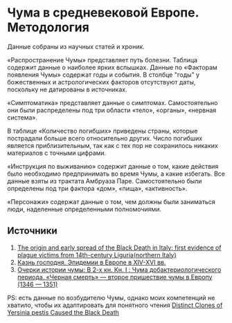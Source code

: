 Чума в средневековой Европе. Методология
=======================================
Данные собраны из научных статей и хроник.  

«Распространение Чумы» представляет путь болезни. Таблица содержит данные о наиболее ярких вспышках. 
Данные по «Факторам появления Чумы» содержат годы и события. В столбце "годы" у божественных и астрологических факторов отсутствуют даты, поскольку не датированы в источниках.  

«Симптоматика» представляет данные о симптомах. Самостоятельно они были распределены под три области «тело», «органы», «нервная система».  

В таблице «Количество погибших» приведены страны, которые пострадали больше всего относительно других. Число погибших является приблизительным, так как с тех пор не сохранилось никаких материалов с точными цифрами.  

«Инструкция по выживанию» содержит данные о том, какие действия было необходимо предпринимать во время Чумы, а какие избегать. Все данные взяты из трактата Амбруаза Паре. Самостоятельно были определены под три фактора «дом», «пища», «активность».  

«Персонажи» содержат данные о том, чем должны были заниматься люди, наделенные определенными полномочиями.  

Источники
---------
1.	[The origin and early spread of the Black Death in Italy: first evidence of plague victims from 14th-century Liguria(northern Italy)](https://www.google.com/url?q=https://www.academia.edu/74603687/The_origin_and_early_spread_of_the_Black_Death_in_Italy_first_evidence_of_plague_victims_from_14th_century_Liguria_northern_Italy_?auto%3Ddownload&sa=D&source=editors&ust=1677702788116223&usg=AOvVaw0boNMzwn1eU6elRLU-_nV_)
2.	[Казнь господня. Эпидемии в Европе в XIV-XVI вв.](https://www.google.com/url?q=https://www.academia.edu/45141015/%25D0%259A%25D0%25B0%25D0%25B7%25D0%25BD%25D1%258C_%25D0%25B3%25D0%25BE%25D1%2581%25D0%25BF%25D0%25BE%25D0%25B4%25D0%25BD%25D1%258F_%25D0%25AD%25D0%25BF%25D0%25B8%25D0%25B4%25D0%25B5%25D0%25BC%25D0%25B8%25D0%25B8_%25D0%25B2_%25D0%2595%25D0%25B2%25D1%2580%25D0%25BE%25D0%25BF%25D0%25B5_%25D0%25B2_XIV_XVI_%25D0%25B2%25D0%25B2&sa=D&source=editors&ust=1677702788118281&usg=AOvVaw1euPzeT92IQNJ0uOBwJxlo)
3.	[Очерки истории чумы: В 2-х кн. Кн. I : Чума добактериологического периода. «Черная смерть» — второе пришествие чумы в Европу (1346 — 1351)](https://www.google.com/url?q=https://www.supotnitskiy.ru/book/book3-5.htm&sa=D&source=editors&ust=1677702788115145&usg=AOvVaw1XO8rbZwrptKEOak_dHdQV)  

PS: есть данные по возбудителю Чумы, однако моих компетенций не хватило, чтобы их адаптировать для понятного чтения [Distinct Clones of Yersinia pestis Caused the Black Death](https://journals.plos.org/plospathogens/article?id=10.1371/journal.ppat.1001134#s2)
